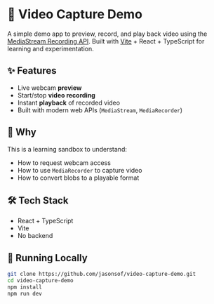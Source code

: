 # 🎥 Video Capture Demo

A simple demo app to preview, record, and play back video using the [MediaStream Recording API](https://developer.mozilla.org/en-US/docs/Web/API/MediaStream_Recording_API). Built with [Vite](https://vitejs.dev/) + React + TypeScript for learning and experimentation.

## ✨ Features

- Live webcam **preview**
- Start/stop **video recording**
- Instant **playback** of recorded video
- Built with modern web APIs (`MediaStream`, `MediaRecorder`)

## 🧠 Why

This is a learning sandbox to understand:
- How to request webcam access
- How to use `MediaRecorder` to capture video
- How to convert blobs to a playable format

## 🛠 Tech Stack

- React + TypeScript
- Vite
- No backend

## 🧪 Running Locally

```bash
git clone https://github.com/jasonsof/video-capture-demo.git
cd video-capture-demo
npm install
npm run dev
